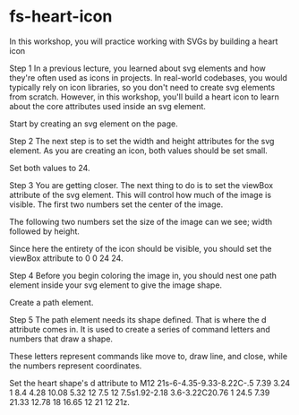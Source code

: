 # fs-heart-icon

In this workshop, you will practice working with SVGs by building a heart icon

Step 1
In a previous lecture, you learned about svg elements and how they're often used as icons in projects. In real-world codebases, you would typically rely on icon libraries, so you don't need to create svg elements from scratch. However, in this workshop, you'll build a heart icon to learn about the core attributes used inside an svg element.

Start by creating an svg element on the page.

Step 2
The next step is to set the width and height attributes for the svg element. As you are creating an icon, both values should be set small.

Set both values to 24.

Step 3
You are getting closer. The next thing to do is to set the viewBox attribute of the svg element. This will control how much of the image is visible. The first two numbers set the center of the image.

The following two numbers set the size of the image can we see; width followed by height.

Since here the entirety of the icon should be visible, you should set the viewBox attribute to 0 0 24 24.

Step 4
Before you begin coloring the image in, you should nest one path element inside your svg element to give the image shape.

Create a path element.

Step 5
The path element needs its shape defined. That is where the d attribute comes in. It is used to create a series of command letters and numbers that draw a shape.

These letters represent commands like move to, draw line, and close, while the numbers represent coordinates.

Set the heart shape's d attribute to M12 21s-6-4.35-9.33-8.22C-.5 7.39 3.24 1 8.4 4.28 10.08 5.32 12 7.5 12 7.5s1.92-2.18 3.6-3.22C20.76 1 24.5 7.39 21.33 12.78 18 16.65 12 21 12 21z.